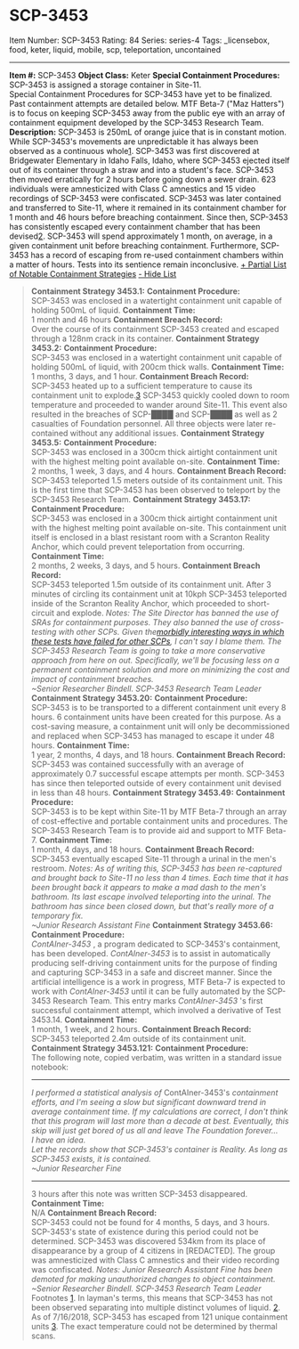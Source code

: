 # SCP-3453
Item Number: SCP-3453
Rating: 84
Series: series-4
Tags: _licensebox, food, keter, liquid, mobile, scp, teleportation, uncontained

---

**Item #:** SCP-3453
**Object Class:** Keter
**Special Containment Procedures:** SCP-3453 is assigned a storage container in Site-11.  
Special Containment Procedures for SCP-3453 have yet to be finalized. Past containment attempts are detailed below. MTF Beta-7 ("Maz Hatters") is to focus on keeping SCP-3453 away from the public eye with an array of containment equipment developed by the SCP-3453 Research Team.
**Description:** SCP-3453 is 250mL of orange juice that is in constant motion. While SCP-3453's movements are unpredictable it has always been observed as a continuous whole[1](javascript:;).
SCP-3453 was first discovered at Bridgewater Elementary in Idaho Falls, Idaho, where SCP-3453 ejected itself out of its container through a straw and into a student's face. SCP-3453 then moved erratically for 2 hours before going down a sewer drain. 623 individuals were amnesticized with Class C amnestics and 15 video recordings of SCP-3453 were confiscated. SCP-3453 was later contained and transferred to Site-11, where it remained in its containment chamber for 1 month and 46 hours before breaching containment.
Since then, SCP-3453 has consistently escaped every containment chamber that has been devised[2](javascript:;). SCP-3453 will spend approximately 1 month, on average, in a given containment unit before breaching containment. Furthermore, SCP-3453 has a record of escaping from re-used containment chambers within a matter of hours. Tests into its sentience remain inconclusive.
[\+ Partial List of Notable Containment Strategies](javascript:;)
[\- Hide List](javascript:;)
> **Containment Strategy 3453.1:**
> **Containment Procedure:**  
>  SCP-3453 was enclosed in a watertight containment unit capable of holding 500mL of liquid.
> **Containment Time:**  
>  1 month and 46 hours
> **Containment Breach Record:**  
>  Over the course of its containment SCP-3453 created and escaped through a 128nm crack in its container.
> **Containment Strategy 3453.2:**
> **Containment Procedure:**  
>  SCP-3453 was enclosed in a watertight containment unit capable of holding 500mL of liquid, with 200cm thick walls.
> **Containment Time:**  
>  1 months, 3 days, and 1 hour.
> **Containment Breach Record:**  
>  SCP-3453 heated up to a sufficient temperature to cause its containment unit to explode.[3](javascript:;) SCP-3453 quickly cooled down to room temperature and proceeded to wander around Site-11. This event also resulted in the breaches of SCP-████ and SCP-████ as well as 2 casualties of Foundation personnel. All three objects were later re-contained without any additional issues.
> **Containment Strategy 3453.5:**
> **Containment Procedure:**  
>  SCP-3453 was enclosed in a 300cm thick airtight containment unit with the highest melting point available on-site.
> **Containment Time:**  
>  2 months, 1 week, 3 days, and 4 hours.
> **Containment Breach Record:**  
>  SCP-3453 teleported 1.5 meters outside of its containment unit. This is the first time that SCP-3453 has been observed to teleport by the SCP-3453 Research Team.
> **Containment Strategy 3453.17:**
> **Containment Procedure:**  
>  SCP-3453 was enclosed in a 300cm thick airtight containment unit with the highest melting point available on-site. This containment unit itself is enclosed in a blast resistant room with a Scranton Reality Anchor, which could prevent teleportation from occurring.
> **Containment Time:**  
>  2 months, 2 weeks, 3 days, and 5 hours.
> **Containment Breach Record:**  
>  SCP-3453 teleported 1.5m outside of its containment unit. After 3 minutes of circling its containment unit at 10kph SCP-3453 teleported inside of the Scranton Reality Anchor, which proceeded to short-circuit and explode.
> _Notes: The Site Director has banned the use of SRAs for containment purposes. They also banned the use of cross-testing with other SCPs. Given the[morbidly interesting ways in which these tests have failed for other SCPs](/scp-3127), I can't say I blame them. The SCP-3453 Research Team is going to take a more conservative approach from here on out. Specifically, we'll be focusing less on a permanent containment solution and more on minimizing the cost and impact of containment breaches._  
>  _~Senior Researcher Bindell. SCP-3453 Research Team Leader_
> **Containment Strategy 3453.20:**
> **Containment Procedure:**  
>  SCP-3453 is to be transported to a different containment unit every 8 hours. 6 containment units have been created for this purpose. As a cost-saving measure, a containment unit will only be decommissioned and replaced when SCP-3453 has managed to escape it under 48 hours.
> **Containment Time:**  
>  1 year, 2 months, 4 days, and 18 hours.
> **Containment Breach Record:**  
>  SCP-3453 was contained successfully with an average of approximately 0.7 successful escape attempts per month. SCP-3453 has since then teleported outside of every containment unit devised in less than 48 hours.
> **Containment Strategy 3453.49:**
> **Containment Procedure:**  
>  SCP-3453 is to be kept within Site-11 by MTF Beta-7 through an array of cost-effective and portable containment units and procedures. The SCP-3453 Research Team is to provide aid and support to MTF Beta-7.
> **Containment Time:**  
>  1 month, 4 days, and 18 hours.
> **Containment Breach Record:**  
>  SCP-3453 eventually escaped Site-11 through a urinal in the men's restroom.
> _Notes: As of writing this, SCP-3453 has been re-captured and brought back to Site-11 no less than 4 times. Each time that it has been brought back it appears to make a mad dash to the men's bathroom. Its last escape involved teleporting into the urinal. The bathroom has since been closed down, but that's really more of a temporary fix._  
>  _~Junior Research Assistant Fine_
> **Containment Strategy 3453.66:**
> **Containment Procedure:**  
>  _ContAIner-3453_ , a program dedicated to SCP-3453's containment, has been developed. _ContAIner-3453_ is to assist in automatically producing self-driving containment units for the purpose of finding and capturing SCP-3453 in a safe and discreet manner. Since the artificial intelligence is a work in progress, MTF Beta-7 is expected to work with _ContAIner-3453_ until it can be fully automated by the SCP-3453 Research Team.
> This entry marks _ContAIner-3453_ 's first successful containment attempt, which involved a derivative of Test 3453.14.
> **Containment Time:**  
>  1 month, 1 week, and 2 hours.
> **Containment Breach Record:**  
>  SCP-3453 teleported 2.4m outside of its containment unit.
> **Containment Strategy 3453.121:**
> **Containment Procedure:**  
>  The following note, copied verbatim, was written in a standard issue notebook:
> * * *
> _I performed a statistical analysis of_ ContAIner-3453's _containment efforts, and I'm seeing a slow but significant downward trend in average containment time. If my calculations are correct, I don't think that this program will last more than a decade at best. Eventually, this skip will just get bored of us all and leave The Foundation forever…_  
>  _I have an idea._  
>  _Let the records show that SCP-3453's container is Reality. As long as SCP-3453 exists, it is contained._  
>  _~Junior Researcher Fine_
> * * *
> 3 hours after this note was written SCP-3453 disappeared.
> **Containment Time:**  
>  N/A
> **Containment Breach Record:**  
>  SCP-3453 could not be found for 4 months, 5 days, and 3 hours. SCP-3453's state of existence during this period could not be determined. SCP-3453 was discovered 534km from its place of disappearance by a group of 4 citizens in [REDACTED]. The group was amnesticized with Class C amnestics and their video recording was confiscated.
> _Notes: Junior Research Assistant Fine has been demoted for making unauthorized changes to object containment._  
>  _~Senior Researcher Bindell. SCP-3453 Research Team Leader_
Footnotes
[1](javascript:;). In layman's terms, this means that SCP-3453 has not been observed separating into multiple distinct volumes of liquid.
[2](javascript:;). As of 7/16/2018, SCP-3453 has escaped from 121 unique containment units
[3](javascript:;). The exact temperature could not be determined by thermal scans.